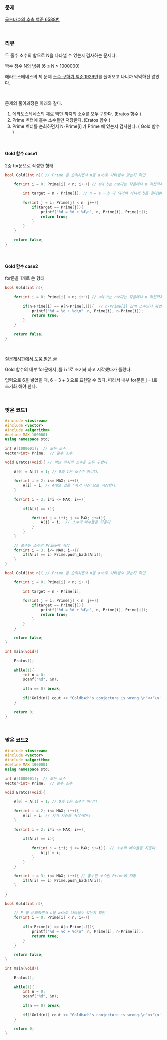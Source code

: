 ### 문제

[골드바흐의 추측  백준 6588번](https://www.acmicpc.net/problem/6588)

</br>

### 리뷰

두 홀수 소수의 합으로 N을 나타낼 수 있는지 검사하는 문제다. 

짝수 정수 N의 범위 (6 ≤ N ≤ 1000000)

에라토스테네스의 체 문제 [소수 구하기 백준 1929번](https://www.acmicpc.net/problem/1929)를 풀어보고 나니까 막막하진 않았다. 

</br> 

문제의 풀이과정은 아래와 같다. 

1. 에라토스테네스의 체로 백만 까지의 소수를 모두 구한다.  (Eratos 함수 )
2. Prime 벡터에 홀수 소수들만 저장한다.  (Eratos 함수 )
3. Prime 벡터를 순회하면서 N-Prime[i] 가 Prime 에 있는지 검사한다.  ( Gold 함수 )

</br>

####  Gold 함수  case1

2중 for문으로 작성한 형태 

```c++
bool Gold(int n){ // Prime 을 순회하면서 n을 a+b로 나타낼수 있는지 확인  

    for(int i = 0; Prime[i] < n; i++){ // a와 b는 n보다는 작을테니 n 직전까지만 탐색
	
		int target = n - Prime[i]; // n = a + b 가 되어야 하니까 b를 찾아본다. 
		
		for(int j = i; Prime[j] < n; j++){
			if(target == Prime[j]){
				printf("%d = %d + %d\n", n, Prime[i], Prime[j]);
				return true;
			}
		}
	}
	
	return false;
}
```

</br>

####  Gold 함수  case2 

for문을 1개로 쓴 형태 

```c++
bool Gold(int n){
	 
	for(int i = 0; Prime[i] < n; i++){ // a와 b는 n보다는 작을테니 n 직전까지만 탐색
	
		if(n-Prime[i] == A[n-Prime[i]]){  // n-Prime[i] 값이 소수인지 확인한다 
			printf("%d = %d + %d\n", n, Prime[i], n-Prime[i]);
			return true;
		}
	}
	
	return false;
}
```

</br>

[질문게시판에서 도움 받은 글](https://www.acmicpc.net/board/view/46297)

Gold 함수의 내부 for문에서 j를 i+1로 초기화 하고 시작했다가 틀렸다. 

입력으로 6을 넣었을 때, 6 = 3 + 3 으로 표현할 수 있다. 따라서 내부 for문은  j = i로 초기화 해야 한다. 

</br>

### 맞은 코드1

```c++
#include <iostream> 
#include <vector>
#include <algorithm>
#define MAX 1000001
using namespace std;
 
int A[1000001];  // 모든 소수
vector<int> Prime;  // 홀수 소수 

void Eratos(void){ // 백만 까지의 소수를 모두 구한다. 
	
	A[0] = A[1] = 1; // 0과 1은 소수가 아니다.  
	
	for(int i = 2; i<= MAX; i++){
		A[i] = i; // A배열 값을 '자기 자신'으로 저장한다.  
	}
	
	for(int i = 2; i*i <= MAX; i++){
		
		if(A[i] == i){
 			 			
			for(int j = i*i; j <= MAX; j+=i){
				A[j] = i;  // 소수의 배수들을 지운다  
			} 
		}
	}
	
	// 홀수인 소수만 Prime에 저장  
	for(int i = 3; i<= MAX; i++){
		if(A[i] == i) Prime.push_back(A[i]);		
	}
}

bool Gold(int n){ // Prime 을 순회하면서 n을 a+b로 나타낼수 있는지 확인  

    for(int i = 0; Prime[i] < n; i++){
	
		int target = n - Prime[i];
		
		for(int j = i; Prime[j] < n; j++){
			if(target == Prime[j]){
				printf("%d = %d + %d\n", n, Prime[i], Prime[j]);
				return true;
			}
		}
	}
	
	return false;
}

int main(void){
 
 	Eratos();
	  
 	while(1){
 		int n = 0;
 		scanf("%d", &n);
 		
		if(n == 0) break;
 		
 		if(!Gold(n)) cout << "Goldbach's conjecture is wrong.\n"<<'\n';
	}
	
	return 0;	
} 
```



</br>

### 맞은 코드2

```c++
#include <iostream> 
#include <vector>
#include <algorithm>
#define MAX 1000001
using namespace std;
 
int A[1000001];  // 모든 소수
vector<int> Prime;  // 홀수 소수 

void Eratos(void){
	
	A[0] = A[1] = 1; // 0과 1은 소수가 아니다  
	
	for(int i = 2; i<= MAX; i++){
		A[i] = i; // 자기 자신을 저장시킨다  
	}
	
	for(int i = 2; i*i <= MAX; i++){
		
		if(A[i] == i){
 			 			
			for(int j = i*i; j <= MAX; j+=i){  // 소수의 배수들을 지운다  
				A[j] = i; 
			} 
		}
	}
	
	for(int i = 3; i<= MAX; i++){ // 홀수인 소수만 Prime에 저장  
		if(A[i] == i) Prime.push_back(A[i]);		
	}
	 
}

bool Gold(int n){
	 
	// P 를 순회하면서 n을 a+b로 나타낼수 있는지 확인  
	for(int i = 0; Prime[i] < n; i++){
	
		if(n-Prime[i] == A[n-Prime[i]]){
			printf("%d = %d + %d\n", n, Prime[i], n-Prime[i]);
			return true;
		}
	}
	
	return false;
}

int main(void){
 
 	Eratos();
	  
 	while(1){
 		int n = 0;
 		scanf("%d", &n);
 		
		if(n == 0) break;
 		
 		if(!Gold(n)) cout << "Goldbach's conjecture is wrong.\n"<<'\n';
	}
	
	return 0;	
} 
```

